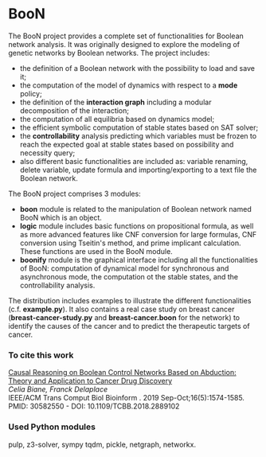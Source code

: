 <h1> BooN  </h1>
The BooN project provides a complete set of functionalities for Boolean network analysis. 
It was originally designed to explore the modeling of genetic networks by Boolean networks. 
The project includes:
    <ul>
    <li> the definition of a Boolean network with the possibility to load and save it; </li>
    <li> the computation of the model of dynamics with respect to a <b>mode</b> policy;  </li>
    <li> the definition of the <b>interaction graph</b> including a modular decomposition of the interaction;  </li>
    <li> the  computation of all equilibria based on dynamics model;  </li>
    <li> the efficient symbolic computation of stable states based on SAT solver;  </li>
    <li> the <b>controllability</b> analysis predicting which variables must be frozen 
         to reach the expected goal at stable states based on possibility and necessity query;</li>
   <li>also different basic functionalities are included as: variable renaming, delete variable,
     update formula and importing/exporting to a text file the Boolean network. </li>
    </ul>

The BooN project comprises 3 modules:
<ul>
<li> <B>boon</B> module is related to the manipulation of Boolean network named BooN which is an object.</li>
<li>  <B>logic</B> module includes basic functions on propositional formula,
as well as more advanced features like CNF conversion for large formulas, CNF conversion using Tseitin's method, 
and prime implicant calculation. These functions are used in the BooN module. </li>
<li> <B>boonify</B> module is the graphical interface including all the functionalities of BooN:
computation of dynamical model for synchronous and asynchronous mode, the computation ot the stable states, and 
the controllability analysis.</li>
</ul>

The distribution includes examples to illustrate the different functionalities (c.f. <b> example.py</b>).
It also contains a real case study on breast cancer (<b>breast-cancer-study.py</b> and <b>breast-cancer.boon</b> for the network)
to identify the causes of the cancer and to predict the therapeutic targets of cancer.


<H3> To cite this work</H3>
<a href="https://pubmed.ncbi.nlm.nih.gov/30582550/"> Causal Reasoning on Boolean Control Networks Based on Abduction: Theory and Application to Cancer Drug Discovery</a>
<br/>
<i> Celia Biane, Franck Delaplace</i>
<br>
IEEE/ACM Trans Comput Biol Bioinform
. 2019 Sep-Oct;16(5):1574-1585. 
<br>
PMID: 30582550 - DOI: 10.1109/TCBB.2018.2889102
<H3>Used Python modules </H3> pulp, z3-solver, sympy tqdm, pickle, netgraph, networkx.
